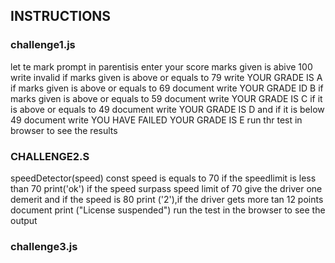 ## INSTRUCTIONS
### challenge1.js
let te mark prompt in parentisis enter your score
marks given is abive 100 write invalid
if marks given is above or equals to 79 write YOUR GRADE IS A
if marks given is above or equals to 69 document write YOUR GRADE ID B
if marks given is above or equals to 59 document write YOUR GRADE IS C
 if it is above or equals to 49 document write YOUR GRADE IS D
 and if it is below 49 document write YOU HAVE FAILED YOUR GRADE IS E
 run thr test in browser to see the results
 ### CHALLENGE2.S
 speedDetector(speed)
 const speed is equals to 70 
 if the speedlimit is less than 70 print('ok')
 if the speed surpass speed limit of 70 give the driver one demerit
 and if the speed is 80 print ('2'),if the driver gets more tan 12 points document print ("License suspended")
run the test in the browser to see the output

### challenge3.js
